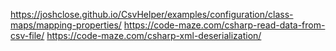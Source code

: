 https://joshclose.github.io/CsvHelper/examples/configuration/class-maps/mapping-properties/
https://code-maze.com/csharp-read-data-from-csv-file/
https://code-maze.com/csharp-xml-deserialization/